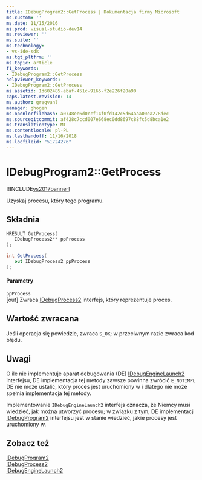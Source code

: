 ```yaml
---
title: IDebugProgram2::GetProcess | Dokumentacja firmy Microsoft
ms.custom: ''
ms.date: 11/15/2016
ms.prod: visual-studio-dev14
ms.reviewer: ''
ms.suite: ''
ms.technology:
- vs-ide-sdk
ms.tgt_pltfrm: ''
ms.topic: article
f1_keywords:
- IDebugProgram2::GetProcess
helpviewer_keywords:
- IDebugProgram2::GetProcess
ms.assetid: 1d602485-ebaf-451c-9165-f2e226f20a90
caps.latest.revision: 14
ms.author: gregvanl
manager: ghogen
ms.openlocfilehash: a0748ee6d0ccf14f0fd142c5d64aaa00ea278dec
ms.sourcegitcommit: af428c7ccd007e668ec0dd8697c88fc5d8bca1e2
ms.translationtype: MT
ms.contentlocale: pl-PL
ms.lasthandoff: 11/16/2018
ms.locfileid: "51724276"
---
```

# <a name="idebugprogram2getprocess"></a>IDebugProgram2::GetProcess
[!INCLUDE[vs2017banner](../../../includes/vs2017banner.md)]

Uzyskaj procesu, który tego programu.  
  
## <a name="syntax"></a>Składnia  
  
```cpp  
HRESULT GetProcess(  
   IDebugProcess2** ppProcess  
);  
```  
  
```csharp  
int GetProcess(  
   out IDebugProcess2 ppProcess  
);  
```  
  
#### <a name="parameters"></a>Parametry  
 `ppProcess`  
 [out] Zwraca [IDebugProcess2](../../../extensibility/debugger/reference/idebugprocess2.md) interfejs, który reprezentuje proces.  
  
## <a name="return-value"></a>Wartość zwracana  
 Jeśli operacja się powiedzie, zwraca `S_OK`; w przeciwnym razie zwraca kod błędu.  
  
## <a name="remarks"></a>Uwagi  
 O ile nie implementuje aparat debugowania (DE) [IDebugEngineLaunch2](../../../extensibility/debugger/reference/idebugenginelaunch2.md) interfejsu, DE implementacja tej metody zawsze powinna zwrócić `E_NOTIMPL` DE nie może ustalić, który proces jest uruchomiony w i dlatego nie może spełnia implementacja tej metody.  
  
 Implementowanie `IDebugEngineLaunch2` interfejs oznacza, że Niemcy musi wiedzieć, jak można utworzyć procesu; w związku z tym, DE implementacji [IDebugProgram2](../../../extensibility/debugger/reference/idebugprogram2.md) interfejsu jest w stanie wiedzieć, jakie procesy jest uruchomiony w.  
  
## <a name="see-also"></a>Zobacz też  
 [IDebugProgram2](../../../extensibility/debugger/reference/idebugprogram2.md)   
 [IDebugProcess2](../../../extensibility/debugger/reference/idebugprocess2.md)   
 [IDebugEngineLaunch2](../../../extensibility/debugger/reference/idebugenginelaunch2.md)


